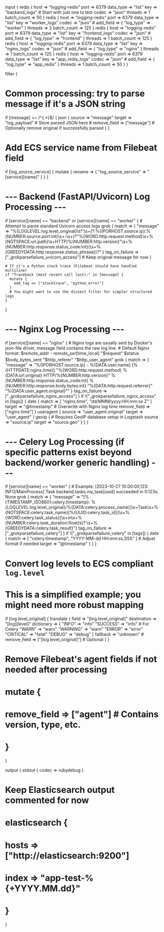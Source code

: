input {
    redis {
    host => "logging-redis"
    port => 6379
    data_type => "list"
    key => "backend_logs" # Start with just one to test
    codec => "json"
    threads => 1
    batch_count => 50
  }
  redis {
    host => "logging-redis"
    port => 6379
    data_type => "list"
    key => "worker_logs"
    codec => "json"
    # add_field => { "log_type" => "worker" }
    threads => 2
    batch_count => 125
  }
  redis {
    host => "logging-redis"
    port => 6379
    data_type => "list"
    key => "frontend_logs"
    codec => "json"
    # add_field => { "log_type" => "frontend" }
    threads => 1
    batch_count => 125
  }
  redis {
    host => "logging-redis"
    port => 6379
    data_type => "list"
    key => "nginx_logs"
    codec => "json"
    # add_field => { "log_type" => "nginx" }
    threads => 1
    batch_count => 125
  }
  redis {
    host => "logging-redis"
    port => 6379
    data_type => "list"
    key => "app_redis_logs"
    codec => "json"
    # add_field => { "log_type" => "app_redis" }
    threads => 1
    batch_count => 50
  }
}

filter {
  # Common processing: try to parse message if it's a JSON string
  if [message] =~ /^\{.*\}$/ {
    json {
      source => "message"
      target => "log_payload" # Store parsed JSON here
      # remove_field => ["message"] # Optionally remove original if successfully parsed
    }
  }

  # Add ECS service name from Filebeat field
  if [log_source_service] {
    mutate {
      rename => { "log_source_service" => "[service][name]" }
    }
  }


  # --- Backend (FastAPI/Uvicorn) Log Processing ---
  if [service][name] == "backend" or [service][name] == "worker" {
    # Attempt to parse standard Uvicorn access logs
    grok {
      match => { "message" => "%{LOGLEVEL:log.level_original}\s*:\s+(?:%{IPORHOST:source.ip}:%{NUMBER:source.port:int}\s+-\s+)?\"%{WORD:http.request.method}\s+%{NOTSPACE:url.path}\s+HTTP/%{NUMBER:http.version}\"\s+%{NUMBER:http.response.status_code:int}(\s+%{GREEDYDATA:http.response.status_phrase})?" }
      tag_on_failure => ["_grokparsefailure_uvicorn_access"]
      # Keep original message for now
    }

    # If it's a Python stack trace (Filebeat should have handled multiline)
    if "Traceback (most recent call last):" in [message] {
      mutate {
        add_tag => ["stacktrace", "python_error"]
      }
      # You might want to use the dissect filter for simpler structured logs
    }
  }

  # --- Nginx Log Processing ---
  if [service][name] == "nginx" {
    # Nginx logs are usually sent by Docker's json-file driver, message field contains the raw log line.
    # Default Nginx format: $remote_addr - $remote_user [$time_local] "$request" $status $body_bytes_sent "$http_referer" "$http_user_agent"
    grok {
      match => { "message" => "%{IPORHOST:source.ip} - %{DATA:user.name} \[%{HTTPDATE:nginx.time}\] \"%{WORD:http.request.method} %{DATA:url.original} HTTP/%{NUMBER:http.version}\" %{NUMBER:http.response.status_code:int} %{NUMBER:http.response.body.bytes:int} \"%{DATA:http.request.referrer}\" \"%{DATA:user_agent.original}\"" }
      tag_on_failure => ["_grokparsefailure_nginx_access"]
    }
    if !("_grokparsefailure_nginx_access" in [tags]) {
      date {
        match => [ "nginx.time", "dd/MMM/yyyy:HH:mm:ss Z" ]
        target => "@timestamp" # Overwrite with Nginx log time
        remove_field => ["nginx.time"]
      }
      useragent {
        source => "user_agent.original"
        target => "user_agent"
      }
      geoip { # Requires GeoIP database setup in Logstash
         source => "source.ip"
         target => "source.geo"
      }
    }
  }

  # --- Celery Log Processing (if specific patterns exist beyond backend/worker generic handling) ---
  if [service][name] == "worker" {
    # Example: [2023-10-27 10:00:00,123: INFO/MainProcess] Task backend.tasks.my_task[uuid] succeeded in 0.123s: None
    grok {
      match => { "message" => "\[%{TIMESTAMP_ISO8601:celery.timestamp}: %{LOGLEVEL:log.level_original}/%{DATA:celery.process_name}\]\s+Task\s+%{NOTSPACE:celery.task_name}\[%{UUID:celery.task_id}\]\s+%{WORD:celery.task_status}(\s+in\s+%{NUMBER:celery.task_duration:float}s)?:\s+%{GREEDYDATA:celery.task_result}"}
      tag_on_failure => ["_grokparsefailure_celery"]
    }
    if !("_grokparsefailure_celery" in [tags]) {
       date {
         match => [ "celery.timestamp", "YYYY-MM-dd HH:mm:ss,SSS" ] # Adjust format if needed
         target => "@timestamp"
       }
    }
  }

  # Convert log levels to ECS compliant `log.level`
  # This is a simplified example; you might need more robust mapping
  if [log.level_original] {
    translate {
      field => "[log.level_original]"
      destination => "[log][level]"
      dictionary => {
        "INFO" => "info"
        "SUCCESS" => "info" # For Celery
        "WARN" => "warn"
        "WARNING" => "warn"
        "ERROR" => "error"
        "CRITICAL" => "fatal"
        "DEBUG" => "debug"
      }
      fallback => "unknown"
      # remove_field => ["[log.level_original]"] # Optional
    }
  }

  # Remove Filebeat's agent fields if not needed after processing
  # mutate {
  #   remove_field => ["agent"] # Contains version, type, etc.
  # }
}

output {
  stdout {
    codec => rubydebug
  }
  # Keep Elasticsearch output commented for now
  # elasticsearch {
  #   hosts => ["http://elasticsearch:9200"]
  #   index => "app-test-%{+YYYY.MM.dd}"
  # }
} 